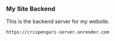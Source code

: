 ### My Site Backend

This is the backend server for my website.
```
https://crispengari-server.onrender.com
```
